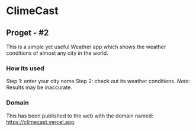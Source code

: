 # ClimeCast
## Proget - #2

This is a simple yet useful Weather app which shows the weather conditions of almost any city in the world.

### How its used

Step 1: enter your city name
Step 2: check out its weather conditions.
*Note*: Results may be inaccurate. 

### Domain

This has been published to the web with the domain named: https://climecast.vercel.app
